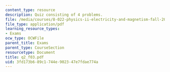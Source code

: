 ```yaml
---
content_type: resource
description: Quiz consisting of 4 problems.
file: /media/courses/8-022-physics-ii-electricity-and-magnetism-fall-2004/3fd173b689c1744e902347e7fdae774a_q2_f03.pdf
file_type: application/pdf
learning_resource_types:
- Exams
ocw_type: OCWFile
parent_title: Exams
parent_type: CourseSection
resourcetype: Document
title: q2_f03.pdf
uid: 3fd173b6-89c1-744e-9023-47e7fdae774a
---
```

